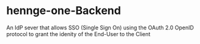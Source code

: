 # hennge-one-Backend
An IdP sever that allows SSO (Single Sign On) using the OAuth 2.0 OpenID protocol to grant the idenity of the End-User to the Client